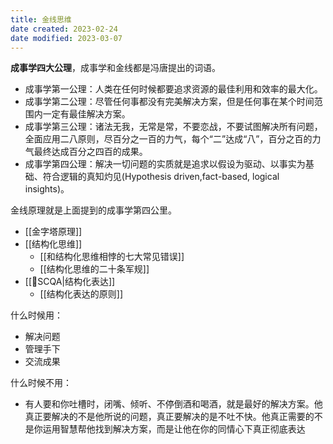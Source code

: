 ```yaml
---
title: 金线思维
date created: 2023-02-24
date modified: 2023-03-07
---
```


**成事学四大公理**，成事学和金线都是冯唐提出的词语。

- 成事学第一公理：人类在任何时候都要追求资源的最佳利用和效率的最大化。
- 成事学第二公理：尽管任何事都没有完美解决方案，但是任何事在某个时间范围内一定有最佳解决方案。
- 成事学第三公理：诸法无我，无常是常，不要恋战，不要试图解决所有问题，全面应用二八原则，尽百分之一百的力气，每个“二”达成“八”，百分之百的力气最终达成百分之四百的成果。
- 成事学第四公理：解决一切问题的实质就是追求以假设为驱动、以事实为基础、符合逻辑的真知灼见(Hypothesis driven,fact-based, logical insights)。

金线原理就是上面提到的成事学第四公里。

- [[金字塔原理]]
- [[结构化思维]]
	- [[和结构化思维相悖的七大常见错误]]
	- [[结构化思维的二十条军规]]
- [[🔡SCQA|结构化表达]]
	- [[结构化表达的原则]]

什么时候用：

- 解决问题
- 管理手下
- 交流成果

什么时候不用：

- 有人要和你吐槽时，闭嘴、倾听、不停倒酒和喝酒，就是最好的解决方案。他真正要解决的不是他所说的问题，真正要解决的是不吐不快。他真正需要的不是你运用智慧帮他找到解决方案，而是让他在你的同情心下真正彻底表达
